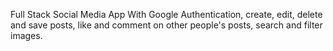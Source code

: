 Full Stack Social Media App With Google Authentication, create, edit, delete and save posts, like and comment on other people's posts, search and filter images.
